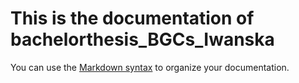 # This is the documentation of bachelorthesis_BGCs_Iwanska

You can use the [Markdown syntax](https://www.markdownguide.org/basic-syntax/)  to organize your documentation.
